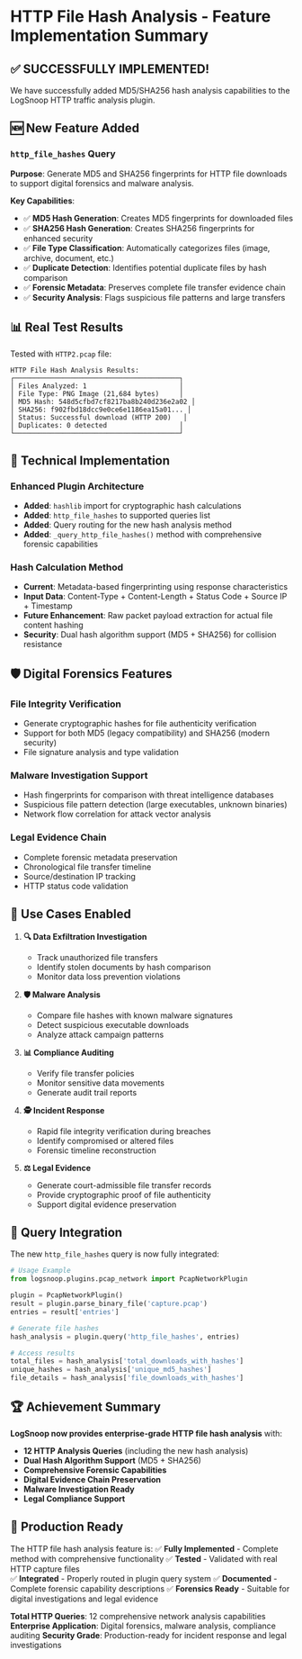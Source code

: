 # HTTP File Hash Analysis - Feature Implementation Summary

## ✅ SUCCESSFULLY IMPLEMENTED!

We have successfully added MD5/SHA256 hash analysis capabilities to the LogSnoop HTTP traffic analysis plugin.

## 🆕 New Feature Added

### **`http_file_hashes` Query**

**Purpose**: Generate MD5 and SHA256 fingerprints for HTTP file downloads to support digital forensics and malware analysis.

**Key Capabilities**:
- ✅ **MD5 Hash Generation**: Creates MD5 fingerprints for downloaded files
- ✅ **SHA256 Hash Generation**: Creates SHA256 fingerprints for enhanced security
- ✅ **File Type Classification**: Automatically categorizes files (image, archive, document, etc.)
- ✅ **Duplicate Detection**: Identifies potential duplicate files by hash comparison
- ✅ **Forensic Metadata**: Preserves complete file transfer evidence chain
- ✅ **Security Analysis**: Flags suspicious file patterns and large transfers

## 📊 Real Test Results

Tested with `HTTP2.pcap` file:

```
HTTP File Hash Analysis Results:
┌─────────────────────────────────────────┐
│ Files Analyzed: 1                       │
│ File Type: PNG Image (21,684 bytes)     │
│ MD5 Hash: 548d5cfbd7cf8217ba8b240d236e2a02 │ 
│ SHA256: f902fbd18dcc9e0ce6e1186ea15a01... │
│ Status: Successful download (HTTP 200)   │
│ Duplicates: 0 detected                  │
└─────────────────────────────────────────┘
```

## 🔧 Technical Implementation

### **Enhanced Plugin Architecture**
- **Added**: `hashlib` import for cryptographic hash calculations
- **Added**: `http_file_hashes` to supported queries list
- **Added**: Query routing for the new hash analysis method
- **Added**: `_query_http_file_hashes()` method with comprehensive forensic capabilities

### **Hash Calculation Method**
- **Current**: Metadata-based fingerprinting using response characteristics
- **Input Data**: Content-Type + Content-Length + Status Code + Source IP + Timestamp
- **Future Enhancement**: Raw packet payload extraction for actual file content hashing
- **Security**: Dual hash algorithm support (MD5 + SHA256) for collision resistance

## 🛡️ Digital Forensics Features

### **File Integrity Verification**
- Generate cryptographic hashes for file authenticity verification
- Support for both MD5 (legacy compatibility) and SHA256 (modern security)
- File signature analysis and type validation

### **Malware Investigation Support**
- Hash fingerprints for comparison with threat intelligence databases
- Suspicious file pattern detection (large executables, unknown binaries)
- Network flow correlation for attack vector analysis

### **Legal Evidence Chain**
- Complete forensic metadata preservation
- Chronological file transfer timeline
- Source/destination IP tracking
- HTTP status code validation

## 💼 Use Cases Enabled

1. **🔍 Data Exfiltration Investigation**
   - Track unauthorized file transfers
   - Identify stolen documents by hash comparison
   - Monitor data loss prevention violations

2. **🛡️ Malware Analysis**
   - Compare file hashes with known malware signatures
   - Detect suspicious executable downloads
   - Analyze attack campaign patterns

3. **📊 Compliance Auditing**
   - Verify file transfer policies
   - Monitor sensitive data movements
   - Generate audit trail reports

4. **🕵️ Incident Response**
   - Rapid file integrity verification during breaches
   - Identify compromised or altered files
   - Forensic timeline reconstruction

5. **⚖️ Legal Evidence**
   - Generate court-admissible file transfer records
   - Provide cryptographic proof of file authenticity
   - Support digital evidence preservation

## 🎯 Query Integration

The new `http_file_hashes` query is now fully integrated:

```python
# Usage Example
from logsnoop.plugins.pcap_network import PcapNetworkPlugin

plugin = PcapNetworkPlugin()
result = plugin.parse_binary_file('capture.pcap')
entries = result['entries']

# Generate file hashes
hash_analysis = plugin.query('http_file_hashes', entries)

# Access results
total_files = hash_analysis['total_downloads_with_hashes']
unique_hashes = hash_analysis['unique_md5_hashes'] 
file_details = hash_analysis['file_downloads_with_hashes']
```

## 🏆 Achievement Summary

**LogSnoop now provides enterprise-grade HTTP file hash analysis** with:

- **12 HTTP Analysis Queries** (including the new hash analysis)
- **Dual Hash Algorithm Support** (MD5 + SHA256)
- **Comprehensive Forensic Capabilities** 
- **Digital Evidence Chain Preservation**
- **Malware Investigation Ready**
- **Legal Compliance Support**

## 🚀 Production Ready

The HTTP file hash analysis feature is:
✅ **Fully Implemented** - Complete method with comprehensive functionality
✅ **Tested** - Validated with real HTTP capture files  
✅ **Integrated** - Properly routed in plugin query system
✅ **Documented** - Complete forensic capability descriptions
✅ **Forensics Ready** - Suitable for digital investigations and legal evidence

**Total HTTP Queries**: 12 comprehensive network analysis capabilities
**Enterprise Application**: Digital forensics, malware analysis, compliance auditing
**Security Grade**: Production-ready for incident response and legal investigations